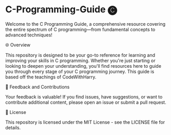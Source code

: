 # C-Programming-Guide 🅒 
Welcome to the C Programming Guide, a comprehensive resource covering the entire spectrum of C programming—from fundamental concepts to advanced techniques!



🌐 Overview

This repository is designed to be your go-to reference for learning and improving your skills in C programming. Whether you're just starting or looking to deepen your understanding, you'll find resources here to guide you through every stage of your C programming journey. This guide is based off the teachings of CodeWithHarry.

 

🔄 Feedback and Contributions

Your feedback is valuable! If you find issues, have suggestions, or want to contribute additional content, please open an issue or submit a pull request.

 

📜 License

This repository is licensed under the MIT License - see the LICENSE file for details.
